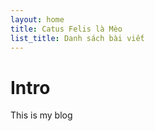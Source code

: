 ```yaml
---
layout: home
title: Catus Felis là Mèo
list_title: Danh sách bài viết
---
```


# Intro

This is my blog

